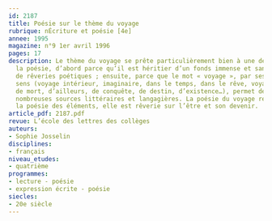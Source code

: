 ```yaml
---
id: 2187
title: Poésie sur le thème du voyage 
rubrique: nÉcriture et poésie [4e]
annee: 1995
magazine: n°9 1er avril 1996
pages: 17
description: Le thème du voyage se prête particulièrement bien à une découverte de
  la poésie, d’abord parce qu’il est héritier d’un fonds immense et sans cesse renouvelé
  de rêveries poétiques ; ensuite, parce que le mot « voyage », par ses multiples
  sens (voyage intérieur, imaginaire, dans le temps, dans le rêve, voyage synonyme
  de mort, d’ailleurs, de conquête, de destin, d’existence…), permet de puiser à de
  nombreuses sources littéraires et langagières. La poésie du voyage rejoint aussi
  la poésie des éléments, elle est rêverie sur l’être et son devenir.
article_pdf: 2187.pdf
revue: L’école des lettres des collèges
auteurs:
- Sophie Josselin
disciplines:
- français
niveau_etudes:
- quatrième
programmes:
- lecture - poésie
- expression écrite - poésie
siecles:
- 20e siècle
---
```

